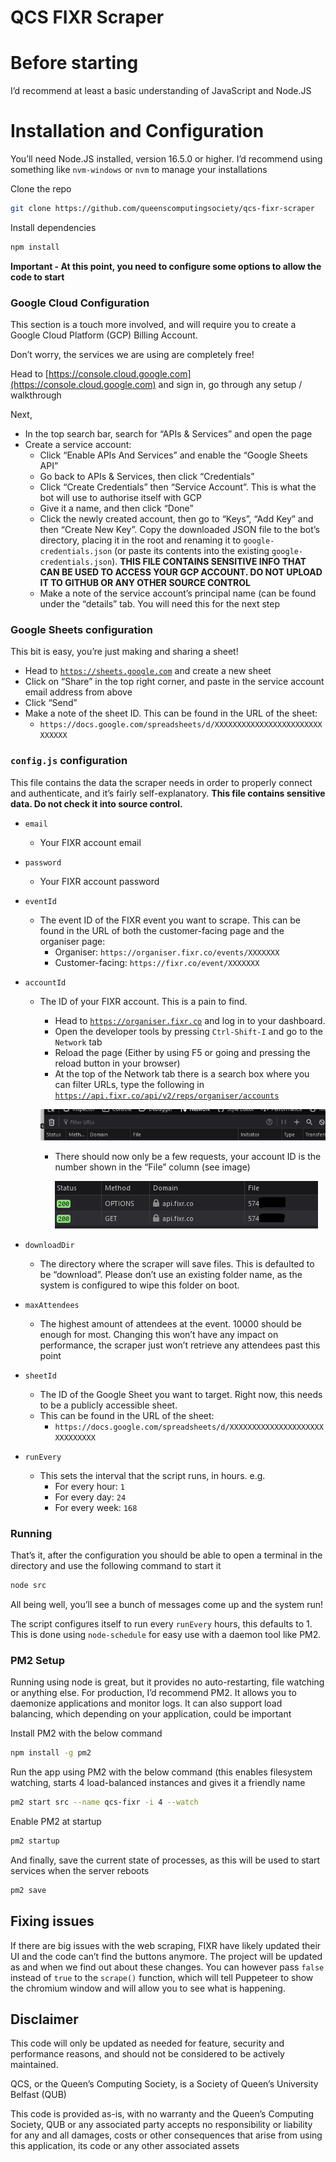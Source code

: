 # QCS FIXR Scraper

# Before starting

I’d recommend at least a basic understanding of JavaScript and Node.JS

# Installation and Configuration

You’ll need Node.JS installed, version 16.5.0 or higher. I’d recommend using something like `nvm-windows` or `nvm` to manage your installations

Clone the repo

```bash
git clone https://github.com/queenscomputingsociety/qcs-fixr-scraper
```

Install dependencies

```bash
npm install
```

**Important - At this point, you need to configure some options to allow the code to start**

### Google Cloud Configuration

This section is a touch more involved, and will require you to create a Google Cloud Platform (GCP) Billing Account. 

Don’t worry, the services we are using are completely free! 

Head to [https://console.cloud.google.com](https://console.cloud.google.com) and sign in, go through any setup / walkthrough

Next,

- In the top search bar, search for “APIs & Services” and open the page
- Create a service account:
    - Click “Enable APIs And Services” and enable the “Google Sheets API”
    - Go back to APIs & Services, then click “Credentials”
    - Click “Create Credentials” then “Service Account”. This is what the bot will use to authorise itself with GCP
    - Give it a name, and then click “Done”
    - Click the newly created account, then go to “Keys”, “Add Key” and then “Create New Key”. Copy the downloaded JSON file to the bot’s directory, placing it in the root and renaming it to `google-credentials.json` (or paste its contents into the existing `google-credentials.json`).  **THIS FILE CONTAINS SENSITIVE INFO THAT CAN BE USED TO ACCESS YOUR GCP ACCOUNT. DO NOT UPLOAD IT TO GITHUB OR ANY OTHER SOURCE CONTROL**
    - Make a note of the service account’s principal name (can be found under the “details” tab. You will need this for the next step

### Google Sheets configuration

This bit is easy, you’re just making and sharing a sheet!

- Head to [`https://sheets.google.com`](https://sheets.google.com) and create a new sheet
- Click on “Share” in the top right corner, and paste in the service account email address from above
- Click “Send”
- Make a note of the sheet ID. This can be found in the URL of the sheet:
    - `https://docs.google.com/spreadsheets/d/XXXXXXXXXXXXXXXXXXXXXXXXXXXXXX`

### `config.js` configuration

This file contains the data the scraper needs in order to properly connect and authenticate, and it’s fairly self-explanatory. **This file contains sensitive data. Do not check it into source control.** 

- `email`
    - Your FIXR account email
- `password`
    - Your FIXR account password
- `eventId`
    - The event ID of the FIXR event you want to scrape. This can be found in the URL of both the customer-facing page and the organiser page:
        - Organiser:  `https://organiser.fixr.co/events/XXXXXXX`
        - Customer-facing: `https://fixr.co/event/XXXXXXX`
- `accountId`
    - The ID of your FIXR account. This is a pain to find.
        - Head to [`https://organiser.fixr.co`](https://organiser.fixr.co) and log in to your dashboard.
        - Open the developer tools by pressing `Ctrl-Shift-I` and go to the `Network` tab
        - Reload the page (Either by using F5 or going and pressing the reload button in your browser)
        - At the top of the Network tab there is a search box where you can filter URLs, type the following in 
        [`https://api.fixr.co/api/v2/reps/organiser/accounts`](https://api.fixr.co/api/v2/reps/organiser/accounts)
        
        ![Search](images/search.png)
        
        - There should now only be a few requests, your account ID is the number shown in the “File” column (see image)
            
            ![Account ID](images/accountID.png)
            
- `downloadDir`
    - The directory where the scraper will save files. This is defaulted to be “download”. Please don’t use an existing folder name, as the system is configured to wipe this folder on boot.
- `maxAttendees`
    - The highest amount of attendees at the event. 10000 should be enough for most. Changing this won’t have any impact on performance, the scraper just won’t retrieve any attendees past this point
- `sheetId`
    - The ID of the Google Sheet you want to target. Right now, this needs to be a publicly accessible sheet.
    - This can be found in the URL of the sheet:
        - `https://docs.google.com/spreadsheets/d/XXXXXXXXXXXXXXXXXXXXXXXXXXXXXX`
- `runEvery`
    - This sets the interval that the script runs, in hours. e.g.
        - For every hour: `1`
        - For every day: `24`
        - For every week: `168`

### Running

That’s it, after the configuration you should be able to open a terminal in the directory and use the following command to start it

```bash
node src
```

All being well, you’ll see a bunch of messages come up and the system run!

The script configures itself to run every `runEvery` hours, this defaults to 1. This is done using `node-schedule` for easy use with a daemon tool like PM2. 

### PM2 Setup

Running using node is great, but it provides no auto-restarting, file watching or anything else. For production, I’d recommend PM2. It allows you to daemonize applications and monitor logs. It can also support load balancing, which depending on your application, could be important

Install PM2 with the below command

```bash
npm install -g pm2
```

Run the app using PM2 with the below command (this enables filesystem watching, starts 4 load-balanced instances and gives it a friendly name

```bash
pm2 start src --name qcs-fixr -i 4 --watch
```

Enable PM2 at startup

```bash
pm2 startup
```

And finally, save the current state of processes, as this will be used to start services when the server reboots

```bash
pm2 save
```

## Fixing issues

If there are big issues with the web scraping, FIXR have likely updated their UI and the code can’t find the buttons anymore. The project will be updated as and when we find out about these changes.  You can however pass `false` instead of `true` to the `scrape()` function, which will tell Puppeteer to show the chromium window and will allow you to see what is happening. 

## Disclaimer

This code will only be updated as needed for feature, security and performance reasons, and should not be considered to be actively maintained.

QCS, or the Queen’s Computing Society, is a Society of Queen’s University Belfast (QUB) 

This code is provided as-is, with no warranty and the Queen’s Computing Society, QUB or any associated party accepts no responsibility or liability for any and all damages, costs or other consequences that arise from using this application, its code or any other associated assets